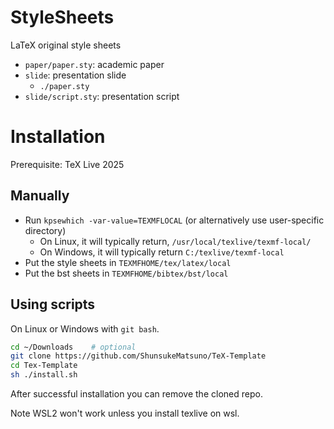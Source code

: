 # StyleSheets
LaTeX original style sheets

- `paper/paper.sty`: academic paper
- `slide`: presentation slide
  - `./paper.sty`
- `slide/script.sty`: presentation script

# Installation 
Prerequisite: TeX Live 2025
## Manually 
- Run `kpsewhich -var-value=TEXMFLOCAL` (or alternatively use user-specific directory) 
  - On Linux, it will typically return, `/usr/local/texlive/texmf-local/`
  - On Windows, it will typically return `C:/texlive/texmf-local`
- Put the style sheets in `TEXMFHOME/tex/latex/local`
- Put the bst sheets in `TEXMFHOME/bibtex/bst/local`

## Using scripts
On Linux or Windows with `git bash`.
```bash
cd ~/Downloads    # optional
git clone https://github.com/ShunsukeMatsuno/TeX-Template
cd Tex-Template
sh ./install.sh
```
After successful installation you can remove the cloned repo.

Note WSL2 won't work unless you install texlive on wsl.
